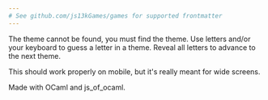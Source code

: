 ```yaml
---
# See github.com/js13kGames/games for supported frontmatter
---
```

The theme cannot be found, you must find the theme. Use letters and/or your keyboard to guess a letter in a theme. Reveal all letters to advance to the next theme.

This should work properly on mobile, but it's really meant for wide screens.

Made with OCaml and js_of_ocaml.